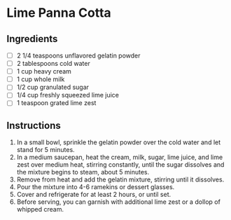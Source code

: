 # Lime Panna Cotta

## Ingredients

- [ ] 2 1/4 teaspoons unflavored gelatin powder
- [ ] 2 tablespoons cold water
- [ ] 1 cup heavy cream
- [ ] 1 cup whole milk
- [ ] 1/2 cup granulated sugar
- [ ] 1/4 cup freshly squeezed lime juice
- [ ] 1 teaspoon grated lime zest

## Instructions

1. In a small bowl, sprinkle the gelatin powder over the cold water and let stand for 5 minutes.
2. In a medium saucepan, heat the cream, milk, sugar, lime juice, and lime zest over medium heat, stirring constantly, until the sugar dissolves and the mixture begins to steam, about 5 minutes.
3. Remove from heat and add the gelatin mixture, stirring until it dissolves.
4. Pour the mixture into 4-6 ramekins or dessert glasses.
5. Cover and refrigerate for at least 2 hours, or until set.
6. Before serving, you can garnish with additional lime zest or a dollop of whipped cream.

